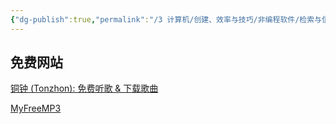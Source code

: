 ```yaml
---
{"dg-publish":true,"permalink":"/3 计算机/创建、效率与技巧/非编程软件/检索与信息获取/音乐歌曲搜索/","title":"音乐歌曲搜索"}
---
```



## 免费网站
[铜钟 (Tonzhon): 免费听歌 & 下载歌曲](https://tonzhon.com/)

[MyFreeMP3](http://tools.liumingye.cn/music/#/)